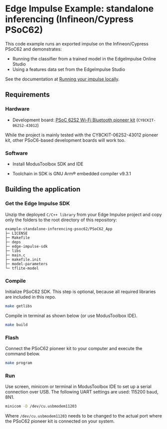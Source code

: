 # Edge Impulse Example: standalone inferencing (Infineon/Cypress PSoC62)

This code example runs an exported impulse on the Infineon/Cypress PSoC62 and demonstrates:
* Running the classifier from a trained model in the EdgeImpulse Online Studio
* Using a features data set from the EdgeImpulse Studio

See the documentation at [Running your impulse locally](https://docs.edgeimpulse.com/docs/running-your-impulse-locally-1).

## Requirements

### Hardware

* Development board: [PSoC 62S2 Wi-Fi Bluetooth pioneer kit](https://www.infineon.com/cms/en/product/evaluation-boards/cy8ckit-062s2-43012/) (`CY8CKIT-062S2-43012`)

While the project is mainly tested with the CY8CKIT-062S2-43012 pioneer kit, other PSoC6-based development boards will work too.

### Software

* Install ModusToolbox SDK and IDE

* Toolchain in SDK is GNU Arm® embedded compiler v9.3.1


## Building the application

### Get the Edge Impulse SDK

Unzip the deployed `C/C++ library` from your Edge Impulse project and copy only the folders to the root directory of this repository:

   ```
   example-standalone-inferencing-psoc62/PSoC62_App
   ├─ LICENSE
   ├─ Makefile
   ├─ deps
   ├─ edge-impulse-sdk
   ├─ libs
   ├─ main.c
   ├─ makefile.init
   ├─ model-parameters
   └─ tflite-model  
   ```

### Compile

Initialize PSoC62 SDK. This step is optional, because all required libraries are included in this repo.

   ```bash
   make getlibs
   ```

Compile in terminal as shown below (or use ModusToolbox IDE).

   ```bash
   make build
   ```

### Flash

Connect the PSoC62 pioneer kit to your computer and execute the command below.

   ```bash
   make program
   ```

### Run

Use screen, minicom or terminal in ModusToolbox IDE to set up a serial connection over USB. The following UART settings are used: 115200 baud, 8N1.

   ```bash
   minicom -D /dev/cu.usbmodem11203
   ```

Where `/dev/cu.usbmodem11203` needs to be changed to the actual port where the PSoC62 pioneer kit is connected on your system.

